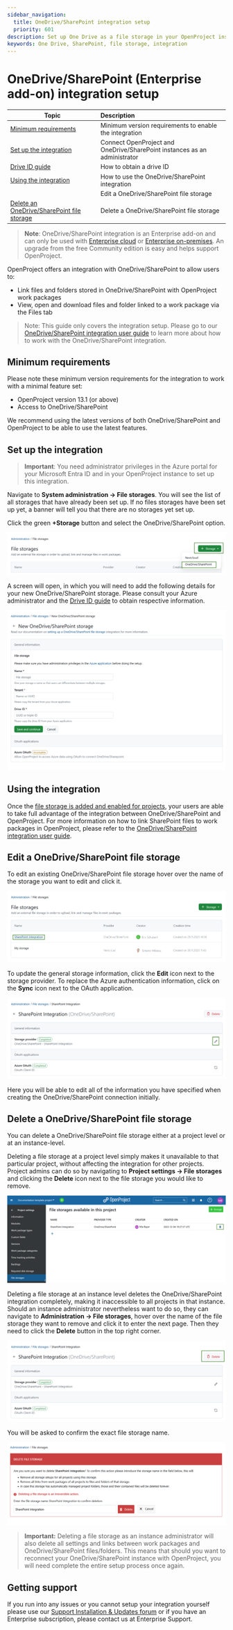 ```yaml
---
sidebar_navigation:
  title: OneDrive/SharePoint integration setup
  priority: 601
description: Set up One Drive as a file storage in your OpenProject instance
keywords: One Drive, SharePoint, file storage, integration
---
```



# OneDrive/SharePoint (Enterprise add-on) integration setup

| Topic                                                                                   | Description                                                               |
|-----------------------------------------------------------------------------------------|:--------------------------------------------------------------------------|
| [Minimum requirements](#minimum-requirements)                                           | Minimum version requirements to enable the integration                    |
| [Set up the integration](#set-up-the-integration)                                       | Connect OpenProject and OneDrive/SharePoint instances as an administrator |
| [Drive ID guide](./drive-id-guide)                                                      | How to obtain a drive ID                                                  |
| [Using the integration](#using-the-integration)                                         | How to use the OneDrive/SharePoint integration                            |
|                                                                                         | Edit a OneDrive/SharePoint file storage                                   |
| [Delete an OneDrive/SharePoint file storage](#delete-a-onedrivesharepoint-file-storage) | Delete a OneDrive/SharePoint file storage                                 |

> **Note**: OneDrive/SharePoint integration is an Enterprise add-on and can only be used with [Enterprise cloud](../../../enterprise-guide/enterprise-cloud-guide/) or [Enterprise on-premises](../../../enterprise-guide/enterprise-on-premises-guide/). An upgrade from the free Community edition is easy and helps support OpenProject.

OpenProject offers an integration with OneDrive/SharePoint to allow users to:

- Link files and folders stored in OneDrive/SharePoint with OpenProject work packages
- View, open and download files and folder linked to a work package via the Files tab

> Note: This guide only covers the integration setup. Please go to our [OneDrive/SharePoint integration user guide](../../../user-guide/file-management/nextcloud-integration/) to learn more about how to work with the OneDrive/SharePoint integration.

## Minimum requirements

Please note these minimum version requirements for the integration to work with a minimal feature set:

- OpenProject version 13.1 (or above)
- Access to OneDrive/SharePoint

We recommend using the latest versions of both OneDrive/SharePoint and OpenProject to be able to use the latest features. 

## Set up the integration

> **Important**: You need administrator privileges in the Azure portal for your Microsoft Entra ID and in your
> OpenProject instance to set up this integration.

Navigate to **System administration -> File storages**. You will see the list of all storages that have already been set up. If no files storages have been set up yet, a banner will tell you that there are no storages yet set up.

Click the green **+Storage** button and select the OneDrive/SharePoint option.

![Add a new OneDrive/SharePoint storage to OpenProject](openproject_system_guide_new_onedrive_storage.png)

A screen will open, in which you will need to add the following details for your new OneDrive/SharePoint storage. Please consult your Azure administrator and the [Drive ID guide](./drive-id-guide) to obtain respective information.

![Setting up a new OneDrive/SharePoint](openproject_system_guide_new_onedrive_storage_details.png)

## Using the integration

Once the [file storage is added and enabled for projects](../../../user-guide/projects/project-settings/file-storages), your users are able to take full advantage of the integration between OneDrive/SharePoint and OpenProject. For more information on how to link SharePoint files to work packages in OpenProject, please refer to the [OneDrive/SharePoint integration user guide](../../../user-guide/file-management/one-drive-integration).

## Edit a OneDrive/SharePoint file storage

To edit an existing OneDrive/SharePoint file storage hover over the name of the storage you want to edit and click it. 

![Select OneDrive/SharePoint file storage in OpenProject system administration](openproject_system_guide_select_onedrive_storage.png)

To update the general storage information, click the **Edit** icon next to the storage provider. To replace the Azure authentication information, click on the **Sync** icon next to the OAuth application.

![Edit OneDrive/SharePoint in OpenProject](openproject_system_guide_edit_icon_onedrive_storage.png)

Here you will be able to edit all of the information you have specified when creating the OneDrive/SharePoint connection initially.

## Delete a OneDrive/SharePoint file storage

You can delete a OneDrive/SharePoint file storage either at a project level or at an instance-level.

Deleting a file storage at a project level simply makes it unavailable to that particular project, without affecting the integration for other projects. Project admins can do so by navigating to **Project settings -> File storages** and clicking the **Delete** icon next to the file storage you would like to remove.

![Delete a OneDrive/SharePoint storage from an OpenProject project](openproject_system_guide_delete_onedrive_storage_in_a_project.png)

Deleting a file storage at an instance level deletes the OneDrive/SharePoint integration completely, making it inaccessible to all projects in that instance. Should an instance administrator nevertheless want to do so, they can navigate to **Administration -> File storages**, hover over the name of the file storage they want to remove and click it to enter the next page. Then they need to click the **Delete** button in the top right corner.

![Delete icon for SharePoint integration in OpenProject system settings](openproject_system_guide_delete_icon_onedrive_storage.png)

You will be asked to confirm the exact file storage name. 

![Delete a SharePoint integration from OpenProject system settings](openproject_system_guide_delete_onedrive_storage.png)

> **Important:** Deleting a file storage as an instance administrator will also delete all settings and links between work packages and OneDrive/SharePoint files/folders. This means that should you want to reconnect your OneDrive/SharePoint instance with OpenProject, you will need complete the entire setup process once again.

## Getting support

If you run into any issues or you cannot setup your integration yourself please use our [Support Installation & Updates forum](https://community.openproject.org/projects/openproject/forums/9) or if you have an Enterprise subscription, please contact us at Enterprise Support.
